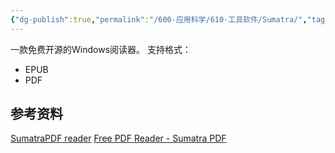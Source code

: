```yaml
---
{"dg-publish":true,"permalink":"/600-应用科学/610-工具软件/Sumatra/","tags":["Windows","EPUB","PDF"],"noteIcon":""}
---
```


一款免费开源的Windows阅读器。
支持格式：
- EPUB
- PDF

## 参考资料
[SumatraPDF reader](https://github.com/sumatrapdfreader/sumatrapdf)
[Free PDF Reader - Sumatra PDF](https://www.sumatrapdfreader.org/free-pdf-reader)
